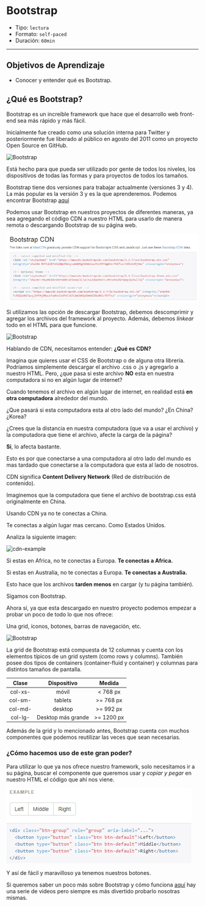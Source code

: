 # Bootstrap

- Tipo: `lectura`
- Formato: `self-paced`
- Duración: `60min`

***

## Objetivos de Aprendizaje

- Conocer y entender qué es Bootstrap.

## ¿Qué es Bootstrap?

Bootstrap es un increíble framework que hace que el desarrollo web front-end sea
más rápido y más fácil.

Inicialmente fue creado como una solución interna para Twitter y posteriormente
fue liberado al público en agosto del 2011 como un proyecto Open Source en
GitHub.

![Bootstrap](https://cdn-images-1.medium.com/max/800/1*aJ_JLvfVyiQj5iYryIulhw.jpeg)

Está hecho para que pueda ser utilizado por gente de todos los niveles, los
dispositivos de todas las formas y para proyectos de todos los tamaños.

Bootstrap tiene dos versiones para trabajar actualmente (versiones 3 y 4). La
más popular es la versión 3 y es la que aprenderemos. Podemos encontrar
Bootstrap [aquí](https://getbootstrap.com/docs/3.3/)

Podemos usar Bootstrap en nuestros proyectos de diferentes maneras, ya sea
agregando el código CDN a nuestro HTML para usarlo de manera remota o
descargando Bootstrap de su página web.

![Bootstrap](https://raw.githubusercontent.com/Laboratoria/bootcamp/c6232fc0a639688fc216c72d17e325a588abae9d/04-social-network/01-css-frameworks/02-bootstrap/bcdn.png)

Si utilizamos las opción de descargar Bootstrap, debemos descomprimir y agregar
los archivos del framework al proyecto. Además, debemos *linkear* todo en el
HTML para que funcione.

![Bootstrap](https://cdn-images-1.medium.com/max/800/0*NuuR2bjpZck1wC6g.)

Hablando de CDN, necesitamos entender: __¿Qué es CDN?__

Imagina que quieres usar el CSS de Bootstrap o de alguna otra librería.
Podríamos simplemente descargar el archivo .css o .js y agregarlo a nuestro
HTML. Pero, ¿que pasa si este archivo __NO__ esta en nuestra computadora si no
en algún lugar de internet?

Cuando tenemos el archivo en algún lugar de internet, en realidad está __en otra
computadora__ alrededor del mundo.

¿Que pasará si esta computadora esta al otro lado del mundo? ¿En China? ¿Korea?

¿Crees que la distancia en nuestra computadora (que va a usar el archivo)
y la computadora que tiene el archivo, afecte la carga de la página?

__Si__, lo afecta bastante.

Esto es por que conectarse a una computadora al otro lado del mundo es
 mas tardado que conectarse a la computadora que esta al lado de
 nosotros.

CDN significa __Content Delivery Network__ (Red de distribución de contenido).

Imaginemos que la computadora que tiene el archivo de bootstrap.css está
originalmente en China.

Usando CDN ya no te conectas a China.

Te conectas a algún lugar mas cercano. Como Estados Unidos.

Analiza la siguiente imagen:

![cdn-example](http://ba-devlab.com/wp-content/uploads/2016/04/cdn.png)

Si estas en Africa, no te conectas a Europa. __Te conectas a Africa.__

Si estas en Australia, no te conectas a Europa. __Te conectas a Australia.__

Esto hace que los archivos __tarden menos__ en cargar (y tu página también).

Sigamos con Bootstrap.

Ahora sí, ya que esta descargado en nuestro proyecto podemos empezar a probar un
poco de todo lo que nos ofrece:

Una grid, íconos, botones, barras de navegación, etc.

![Bootstrap](http://www.boss-development.biz/sites/default/files/bootstrap-02.png)

La grid de Bootstrap está compuesta de 12 columnas y cuenta con los elementos
típicos de un grid system (como rows y columns). También posee dos tipos de
containers (container-fluid y container) y columnas para distintos tamaños de
pantalla.

| Clase | Dispositivo | Medida |
| :-------: | :------: | :-----: |
| col-xs-   | móvil    | < 768 px  |
| col-sm-   | tablets  | >= 768 px|
| col-md-   | desktop  | >= 992 px |
| col-lg-   | Desktop más grande| >= 1200 px |

Además de la grid y lo mencionado antes, Bootstrap cuenta con muchos componentes
que podemos reutilizar las veces que sean necesarias.

### ¿Cómo hacemos uso de este gran poder?

Para utilizar lo que ya nos ofrece nuestro framework, solo necesitamos ir a su
página, buscar el componente que queremos usar y *copiar y pegar* en nuestro
HTML el código que ahí nos viene.

![Bootstrap-btn](https://raw.githubusercontent.com/Laboratoria/bootcamp/f659ee55eeb322341c314d7d080bb22468e9a576/04-social-network/01-css-frameworks/02-bootstrap/btn-example.PNG)

Y así de fácil y maravilloso ya tenemos nuestros botones.

Si queremos saber un poco más sobre Bootstrap y cómo funciona [aquí](https://www.youtube.com/playlist?list=PLhSj3UTs2_yWTKvu1Aq3xUhzIJNBZ3MFW)
hay una serie de videos pero siempre es más divertido probarlo nosotras mismas.
